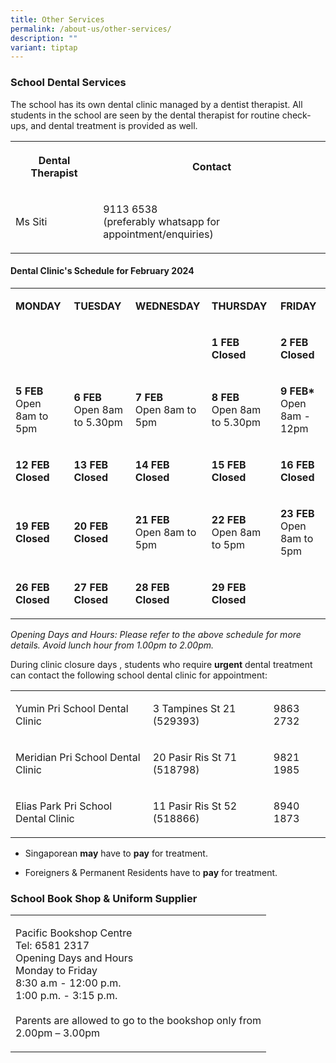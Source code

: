```yaml
---
title: Other Services
permalink: /about-us/other-services/
description: ""
variant: tiptap
---
```

<h3>School Dental Services</h3>
<p>The school has its own dental clinic managed by a dentist therapist. All
students in the school are seen by the dental therapist for routine check-ups,
and dental treatment is provided as well.</p>
<table>
<tbody>
<tr>
<th rowspan="1" colspan="1">
<p>Dental Therapist</p>
</th>
<th rowspan="1" colspan="1">
<p>Contact</p>
</th>
</tr>
<tr>
<td rowspan="1" colspan="1">
<p>Ms Siti</p>
</td>
<td rowspan="1" colspan="1">
<p>9113 6538
<br>(preferably whatsapp for appointment/enquiries)</p>
</td>
</tr>
</tbody>
</table>
<h4>Dental Clinic's Schedule for February 2024</h4>
<table>
<tbody>
<tr>
<td rowspan="1" colspan="1">
<p><strong>MONDAY</strong>
</p>
</td>
<td rowspan="1" colspan="1">
<p><strong>TUESDAY</strong>
</p>
</td>
<td rowspan="1" colspan="1">
<p><strong>WEDNESDAY</strong>
</p>
</td>
<td rowspan="1" colspan="1">
<p><strong>THURSDAY</strong>
</p>
</td>
<td rowspan="1" colspan="1">
<p><strong>FRIDAY</strong>
</p>
</td>
</tr>
<tr>
<td rowspan="1" colspan="1">
<p><strong>&nbsp;</strong>
</p>
</td>
<td rowspan="1" colspan="1">
<p></p>
</td>
<td rowspan="1" colspan="1">
<p><strong>&nbsp;</strong>
</p>
</td>
<td rowspan="1" colspan="1">
<p><strong>1 FEB</strong> 
<br><strong>Closed</strong>
</p>
</td>
<td rowspan="1" colspan="1">
<p><strong>2 FEB </strong>
<br><strong>Closed</strong>
</p>
</td>
</tr>
<tr>
<td rowspan="1" colspan="1">
<p><strong>5 FEB</strong> 
<br>Open 8am to 5pm</p>
</td>
<td rowspan="1" colspan="1">
<p><strong>6 FEB</strong> 
<br>Open 8am to 5.30pm</p>
</td>
<td rowspan="1" colspan="1">
<p><strong>7 FEB</strong> 
<br>Open 8am to 5pm</p>
</td>
<td rowspan="1" colspan="1">
<p><strong>8 FEB<br></strong>Open 8am to 5.30pm</p>
</td>
<td rowspan="1" colspan="1">
<p><strong>9 FEB*<br></strong>Open 8am - 12pm</p>
</td>
</tr>
<tr>
<td rowspan="1" colspan="1">
<p><strong>12 FEB</strong> 
<br><strong>Closed</strong>
</p>
</td>
<td rowspan="1" colspan="1">
<p><strong>13 FEB</strong> 
<br><strong>Closed</strong>
</p>
</td>
<td rowspan="1" colspan="1">
<p><strong>14 FEB</strong> 
<br><strong>Closed</strong>
</p>
</td>
<td rowspan="1" colspan="1">
<p><strong>15 FEB</strong> 
<br><strong>Closed</strong>
</p>
</td>
<td rowspan="1" colspan="1">
<p><strong>16 FEB</strong> 
<br><strong>Closed</strong>
</p>
</td>
</tr>
<tr>
<td rowspan="1" colspan="1">
<p><strong>19 FEB</strong> 
<br><strong>Closed</strong>
</p>
</td>
<td rowspan="1" colspan="1">
<p><strong>20 FEB</strong> 
<br><strong>Closed</strong>
</p>
</td>
<td rowspan="1" colspan="1">
<p><strong>21 FEB</strong> 
<br>Open 8am to 5pm</p>
</td>
<td rowspan="1" colspan="1">
<p><strong>22 FEB</strong> 
<br>Open 8am to 5pm</p>
</td>
<td rowspan="1" colspan="1">
<p><strong>23 FEB</strong> 
<br>Open 8am to 5pm</p>
</td>
</tr>
<tr>
<td rowspan="1" colspan="1">
<p><strong>26 FEB</strong> 
<br><strong>Closed</strong>
</p>
</td>
<td rowspan="1" colspan="1">
<p><strong>27 FEB</strong> 
<br><strong>Closed</strong>
</p>
</td>
<td rowspan="1" colspan="1">
<p><strong>28 FEB</strong> 
<br><strong>Closed</strong>
</p>
</td>
<td rowspan="1" colspan="1">
<p><strong>29 FEB</strong> 
<br><strong>Closed</strong>
</p>
</td>
<td rowspan="1" colspan="1">
<p><strong>&nbsp;</strong>
</p>
</td>
</tr>
</tbody>
</table>
<p><em>Opening Days and Hours: Please refer to the above schedule for more details. Avoid lunch hour from 1.00pm to 2.00pm.</em>
</p>
<p>During clinic closure days , students who require&nbsp;<strong>urgent</strong>&nbsp;dental
treatment can contact the following school dental clinic for appointment:</p>
<table>
<tbody>
<tr>
<td rowspan="1" colspan="1">
<p>Yumin Pri School Dental Clinic</p>
</td>
<td rowspan="1" colspan="1">
<p>3 Tampines St 21 (529393)</p>
</td>
<td rowspan="1" colspan="1">
<p>9863 2732</p>
</td>
</tr>
<tr>
<td rowspan="1" colspan="1">
<p>Meridian Pri School Dental Clinic</p>
</td>
<td rowspan="1" colspan="1">
<p>20 Pasir Ris St 71 (518798)</p>
</td>
<td rowspan="1" colspan="1">
<p>9821 1985</p>
</td>
</tr>
<tr>
<td rowspan="1" colspan="1">
<p>Elias Park Pri School Dental Clinic</p>
</td>
<td rowspan="1" colspan="1">
<p>11 Pasir Ris St 52 (518866)</p>
</td>
<td rowspan="1" colspan="1">
<p>8940 1873</p>
</td>
</tr>
</tbody>
</table>
<ul data-tight="true" class="tight">
<li>
<p>Singaporean <strong>may</strong> have to <strong>pay</strong> for treatment.</p>
</li>
<li>
<p>Foreigners &amp; Permanent Residents have to <strong>pay</strong> for treatment.</p>
</li>
</ul>
<h3>School Book Shop &amp; Uniform Supplier</h3>
<table>
<tbody>
<tr>
<td rowspan="1" colspan="1">
<p>Pacific Bookshop Centre
<br>Tel: 6581 2317
<br>Opening Days and Hours
<br>Monday to Friday
<br>8:30 a.m - 12:00 p.m.
<br>1:00 p.m. - 3:15 p.m.
<br>
<br>Parents are allowed to go to the bookshop only from
<br>2.00pm – 3.00pm</p>
</td>
</tr>
</tbody>
</table>
<p></p>
